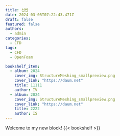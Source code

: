 ```yaml
---
title: 선반 
date: 2024-03-05T07:22:43.471Z
draft: false
featured: false
authors:
  - admin
categories:
  - CFD
tags:
  - CFD
  - OpenFoam

bookshelf_item:
  - album: 2024
    cover_img: StructureMeshing_smallpreview.png
    cover_link: "https://daum.net"
    title: 11111
    author: IV
  - album: 2024
    cover_img: StructureMeshing_smallpreview.png
    cover_link: "https://daum.net"
    title: 2222
    author: IS
---
```


Welcome to my new block!
{{< bookshelf  >}}

